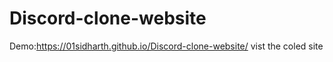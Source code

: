 # Discord-clone-website
Demo:https://01sidharth.github.io/Discord-clone-website/
vist the coled site
